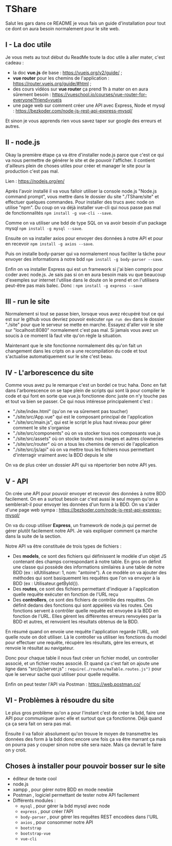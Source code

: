 # TShare

Salut les gars dans ce README je vous fais un guide d'installation pour tout ce dont on aura besoin normalement pour le site web.

## I - La doc utile

Je vous mets au tout début du ReadMe toute la doc utile à aller mater, c'est cadeau :

* la doc **vue.js** de base : https://vuejs.org/v2/guide/ ;
* **vue router** pour les chemins de l'application : https://router.vuejs.org/guide/#html ;
* des cours vidéos sur **vue router** ça prend 1h à mater on en aura sûrement besoin : https://vueschool.io/courses/vue-router-for-everyone?friend=vuejs
* une page web sur comment créer une API avec Express, Node et mysql : https://bezkoder.com/node-js-rest-api-express-mysql/

Et sinon je vous apprends rien vous savez taper sur google des erreurs et autres.

## II - node.js

Okay la première étape ça va être d'installer node.js parce que c'est ce qui va nous permettre de générer le site et de pouvoir l'afficher. Il contient d'ailleurs plein de choses utiles pour créer et manager le site pour la production c'est pas mal.

Lien : https://nodejs.org/en/

Après l'avoir installé il va vous falloir utiliser la console node.js "Node.js command prompt", vous mettre dans le dossier du site "./TShare/site" et effectuer quelques commandes. Pour installer des trucs avec node on utilise "npm". Du coup on va déjà installer vue-cli qui nous passe pas mal de fonctionnalités `npm install -g vue-cli --save`. 

Comme on va utiliser une bdd de type SQL on va avoir besoin d'un package mysql `npm install -g mysql --save`.

Ensuite on va installer axios pour envoyer des données à notre API et pour en recevoir `npm install -g axios --save`. 

Puis on installe body-parser qui va normalement nous faciliter la tâche pour envoyer des informations à notre bdd `npm install -g body-parser --save`.

Enfin on va installer Express qui est un framework si j'ai bien compris pour coder avec node.js. Je sais pas si on en aura besoin mais vu que beaucoup d'exemples sur internet l'utilise dans le doute on le prend et on l'utilisera peut-être pas mais balec. Donc : `npm install -g express --save`

## III - run le site

Normalement si tout se passe bien, lorsque vous avez récupéré tout ce qui est sur le github vous devriez pouvoir exécuter `npm run dev` dans le dossier "./site" pour que le serveur se mette en marche. Essayez d'aller voir le site sur "localhost:8080" normalement c'est pas mal. Si jamais vous avez un soucis à ce moment là faut vite qu'on règle la situation.

Maintenant que le site fonctionne normalement dès qu'on fait un changement dans les cripts on a une recompilation du code et tout s'actualise automatiquement sur le site c'est beau.

## IV - L'arborescence du site

Comme vous avez pu le remarque c'est un bordel ce truc haha. Donc en fait dans l'arborescence on se tape plein de scripts qui sont là pour compiler le code et qui font en sorte que vue.js fonctionne donc juste on n'y touche pas et tout va bien se passer. Ce qui nous intéresse principalement c'est :

* "./site/index.html" (qu'on ne va sûrement pas toucher) 
* "./site/src/App.vue" qui est le composant principal de l'application
* "./site/src/main.js", qui est le script le plus haut niveau pour gérer comment le site s'organise
* "./site/src/components" où on va stocker tous nos composants vue.js
* "./site/src/assets" où on stocke toutes nos images et autres clowneries
* "./site/src/router" où on a tous les chemins de renvoi de l'application
* "./site/src/js/api" où on va mettre tous les fichiers nous permettant d'interragir vraiment avec la BDD depuis le site

On va de plus créer un dossier API qui va répertorier ben notre API yes.

## V - API 

On crée une API pour pouvoir envoyer et recevoir des données à notre BDD facilement. On en a surtout besoin car c'est aussi le seul moyen qu'on a semblerait-il pour envoyer les données d'un form à la BDD. On va s'aider d'une page web sympa : https://bezkoder.com/node-js-rest-api-express-mysql/

On va du coup utiliser **Express**, un framework de node.js qui permet de gérer plutôt facilement notre API. Je vais expliquer comment ça marche dans la suite de la section.

Notre API va être constituée de trois types de fichiers :
* Des **models**, ce sont des fichiers qui définissent le modèle d'un objet JS contenant des champs correspondant à notre table. En gros on définit une classe qui possède des informations similaires à une table de notre BDD (ex : idUtilisateur: 1, nom: "antoine"). A ce modèle on va ajouter des méthodes qui sont basiquement les requêtes que l'on va envoyer à la BDD (ex : Utilisateur.getById()).
* Des **routes**, ce sont des fichiers permettant d'indiquer à l'application quelle requête exécuter en fonction de l'URL reçu
* Des **controllers**, ce sont des fichiers de contrôle des requêtes. On définit dedans des fonctions qui sont appelées via les routes. Ces fonctions servent à contrôler quelle requête est envoyée à la BDD en fonction de l'URL. Elles gèrent les différentes erreurs renvoyées par la BDD et autres, et renvoient les résultats obtenus de la BDD.

En résumé quand on envoie une requête l'application regarde l'URL, voit quelle route on doit utiliser. Là le controller va utiliser les fonctions du model pour effectuer une requête, récupère les résultats, gère les erreurs, et renvoie le résultat au navigateur.

Donc pour chaque table il nous faut créer un fichier model, un controller associé, et un fichier routes associé. Et quand ça c'est fait on ajoute une ligne dans "src/js/server.js" : `require(./routes/maTable.routes.js")` pour que le serveur sache quoi utiliser pour quelle requête.

Enfin on peut tester l'API via Postman : https://web.postman.co/

## VI - Problèmes à résoudre du site

Le plus gros problème qu'on a pour l'instant c'est de créer la bdd, faire une API pour communiquer avec elle et surtout que ça fonctionne. Déjà quand ça ça sera fait on sera pas mal. 

Ensuite il va falloir absolument qu'on trouve le moyen de transmettre les données des form à la bdd donc encore une fois ça va être marrant ça mais on pourra pas y couper sinon notre site sera naze. Mais ça devrait le faire on y croit.

## Choses à installer pour pouvoir bosser sur le site

* éditeur de texte cool
* node.js 
* xampp , pour gérer notre BDD en mode newbie
* Postman , logiciel permettant de tester notre API facilement
* Différents modules : 
    * `mysql` , pour gérer la bdd mysql avec node
    * `express` , pour créer l'API
    * `body-parser` , pour gérer les requêtes REST encodées dans l'URL 
    * `axios` , pour consommer notre API
    * `bootstrap`
    * `bootstrap-vue`
    * `vue-cli`
    
